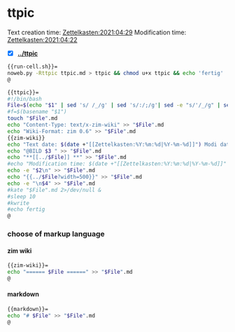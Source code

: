 # ttpic
Text creation time: [Zettelkasten:2021:04:29]() Modification time: [Zettelkasten:2021:04:22]()
- [X] **[../ttpic](./ttpic)**



```bash
{{run-cell.sh}}=
noweb.py -Rttpic ttpic.md > ttpic && chmod u+x ttpic && echo 'fertig'
@
```


```bash
{{ttpic}}=
#!/bin/bash
File=$(echo "$1" | sed 's/ /_/g' | sed 's/:/;/g'| sed -e "s/'/_/g" | sed 's/\"//g')
#f=$(basename "$1")
touch "$File".md
echo "Content-Type: text/x-zim-wiki" >> "$File".md
echo "Wiki-Format: zim 0.6" >> "$File".md
{{zim-wiki}}
echo "Text date: $(date +"[[Zettelkasten:%Y:%m:%d|%Y-%m-%d]]") Modi date: $(date +"[[Zettelkasten:%Y:%m:%d|%Y-%m-%d]]" -r "$1")" >> "$File".md
echo "@BILD $3 " >> "$File".md
echo "**[[../$File]] **" >> "$File".md
#echo "Modification time: $(date +"[[Zettelkasten:%Y:%m:%d|%Y-%m-%d]]" -r "$1")" >> "$File".md
echo -e "$2\n" >> "$File".md
echo "{{../$File?width=500}}" >> "$File".md
echo -e "\n$4" >> "$File".md
#kate "$File".md 2>/dev/null & 
#sleep 10
#kwrite
#echo fertig
@
```


### choose of markup language

#### zim wiki

```bash
{{zim-wiki}}=
echo "====== $File ======" >> "$File".md
@
```


#### markdown

```bash
{{markdown}}=
echo "# $File" >> "$File".md
@
```


